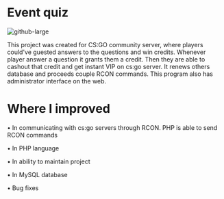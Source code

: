 # Event quiz

![github-large](readme.gif)

This project was created for CS:GO community server, where players could've guested answers to the questions and win credits. Whenever player answer a question it grants them a credit. Then they are able to cashout that credit and get instant VIP on cs:go server. It renews others database and proceeds couple RCON commands. This program also has administrator interface on the web.

# Where I improved

• In communicating with cs:go servers through RCON. PHP is able to send RCON commands

• In PHP language

• In ability to maintain project

• In MySQL database

• Bug fixes
